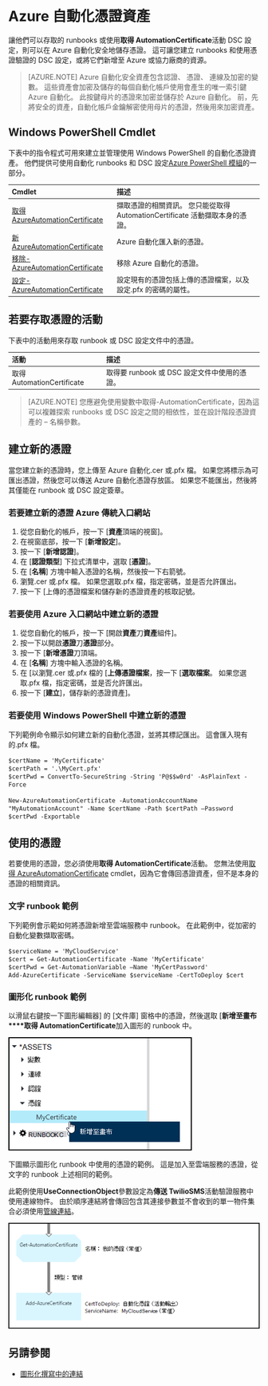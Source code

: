 <properties 
   pageTitle="憑證資產 Azure 自動化 |Microsoft Azure"
   description="讓他們可以存取的 runbooks 或 DSC 設定 Azure 和協力廠商資源進行驗證，則可以在 Azure 自動化安全地儲存憑證。  本文說明憑證，以及如何使用這些文字和圖形撰寫的詳細資料。"
   services="automation"
   documentationCenter=""
   authors="mgoedtel"
   manager="stevenka"
   editor="tysonn" />
<tags 
   ms.service="automation"
   ms.devlang="na"
   ms.topic="article"
   ms.tgt_pltfrm="na"
   ms.workload="infrastructure-services"
   ms.date="02/23/2016"
   ms.author="magoedte;bwren" />

# <a name="certificate-assets-in-azure-automation"></a>Azure 自動化憑證資產

讓他們可以存取的 runbooks 或使用**取得 AutomationCertificate**活動 DSC 設定，則可以在 Azure 自動化安全地儲存憑證。 這可讓您建立 runbooks 和使用憑證驗證的 DSC 設定，或將它們新增至 Azure 或協力廠商的資源。

>[AZURE.NOTE] Azure 自動化安全資產包含認證、 憑證、 連線及加密的變數。 這些資產會加密及儲存的每個自動化帳戶使用會產生的唯一索引鍵 Azure 自動化。 此按鍵母片的憑證來加密並儲存於 Azure 自動化。 前，先將安全的資產，自動化帳戶金鑰解密使用母片的憑證，然後用來加密資產。

## <a name="windows-powershell-cmdlets"></a>Windows PowerShell Cmdlet

下表中的指令程式可用來建立並管理使用 Windows PowerShell 的自動化憑證資產。 他們提供可使用自動化 runbooks 和 DSC 設定[Azure PowerShell 模組](../powershell-install-configure.md)的一部分。

|Cmdlet|描述|
|:---|:---|
|[取得 AzureAutomationCertificate](http://msdn.microsoft.com/library/dn913765.aspx)|擷取憑證的相關資訊。 您只能從取得 AutomationCertificate 活動擷取本身的憑證。|
|[新 AzureAutomationCertificate](http://msdn.microsoft.com/library/dn913764.aspx)|Azure 自動化匯入新的憑證。|
|[移除-AzureAutomationCertificate](http://msdn.microsoft.com/library/dn913773.aspx)|移除 Azure 自動化的憑證。|
|[設定-AzureAutomationCertificate](http://msdn.microsoft.com/library/dn913763.aspx)|設定現有的憑證包括上傳的憑證檔案，以及設定.pfx 的密碼的屬性。|

## <a name="activities-to-access-certificates"></a>若要存取憑證的活動

下表中的活動用來存取 runbook 或 DSC 設定文件中的憑證。

|活動|描述|
|:---|:---|
|取得 AutomationCertificate|取得要 runbook 或 DSC 設定文件中使用的憑證。|

>[AZURE.NOTE] 您應避免使用變數中取得-AutomationCertificate，因為這可以複雜探索 runbooks 或 DSC 設定之間的相依性，並在設計階段憑證資產的 – 名稱參數。

## <a name="creating-a-new-certificate"></a>建立新的憑證

當您建立新的憑證時，您上傳至 Azure 自動化.cer 或.pfx 檔。 如果您將標示為可匯出憑證，然後您可以傳送 Azure 自動化憑證存放區。 如果您不能匯出，然後將其僅能在 runbook 或 DSC 設定簽章。

### <a name="to-create-a-new-certificate-with-the-azure-classic-portal"></a>若要建立新的憑證 Azure 傳統入口網站

1. 從您自動化的帳戶，按一下 [**資產**頂端的視窗]。
1. 在視窗底部，按一下 [**新增設定**]。
1. 按一下 [**新增認證**]。
2. 在 [**認證類型**] 下拉式清單中，選取 [**憑證**]。
3. 在 [**名稱**] 方塊中輸入憑證的名稱，然後按一下右箭號。
4. 瀏覽.cer 或.pfx 檔。  如果您選取.pfx 檔，指定密碼，並是否允許匯出。
1. 按一下 [上傳的憑證檔案和儲存新的憑證資產的核取記號。


### <a name="to-create-a-new-certificate-with-the-azure-portal"></a>若要使用 Azure 入口網站中建立新的憑證

1. 從您自動化的帳戶，按一下 [開啟**資產**刀**資產**組件]。
1. 按一下以開啟**憑證**刀**憑證**部分。
1. 按一下 [**新增憑證**刀頂端。
2. 在 [**名稱**] 方塊中輸入憑證的名稱。
2. 在 [以瀏覽.cer 或.pfx 檔的 [**上傳憑證檔案**，按一下 [**選取檔案**。  如果您選取.pfx 檔，指定密碼，並是否允許匯出。
1. 按一下 [**建立**]，儲存新的憑證資產]。


### <a name="to-create-a-new-certificate-with-windows-powershell"></a>若要使用 Windows PowerShell 中建立新的憑證

下列範例命令顯示如何建立新的自動化憑證，並將其標記匯出。 這會匯入現有的.pfx 檔。

    $certName = 'MyCertificate'
    $certPath = '.\MyCert.pfx'
    $certPwd = ConvertTo-SecureString -String 'P@$$w0rd' -AsPlainText -Force
    
    New-AzureAutomationCertificate -AutomationAccountName "MyAutomationAccount" -Name $certName -Path $certPath –Password $certPwd -Exportable

## <a name="using-a-certificate"></a>使用的憑證

若要使用的憑證，您必須使用**取得 AutomationCertificate**活動。 您無法使用[取得 AzureAutomationCertificate](http://msdn.microsoft.com/library/dn913765.aspx) cmdlet，因為它會傳回憑證資產，但不是本身的憑證的相關資訊。

### <a name="textual-runbook-sample"></a>文字 runbook 範例

下列範例會示範如何將憑證新增至雲端服務中 runbook。 在此範例中，從加密的自動化變數擷取密碼。

    $serviceName = 'MyCloudService'
    $cert = Get-AutomationCertificate -Name 'MyCertificate'
    $certPwd = Get-AutomationVariable –Name 'MyCertPassword'
    Add-AzureCertificate -ServiceName $serviceName -CertToDeploy $cert

### <a name="graphical-runbook-sample"></a>圖形化 runbook 範例

以滑鼠右鍵按一下圖形編輯器] 的 [文件庫] 窗格中的憑證，然後選取 [**新增至畫布****取得 AutomationCertificate**加入圖形的 runbook 中。

![](media/automation-certificates/certificate-add-canvas.png)

下圖顯示圖形化 runbook 中使用的憑證的範例。  這是加入至雲端服務的憑證，從文字的 runbook 上述相同的範例。  

此範例使用**UseConnectionObject**參數設定為**傳送 TwilioSMS**活動驗證服務中使用連線物件。  由於順序連結將會傳回包含其連接參數並不會收到的單一物件集合必須使用[管線連結](automation-graphical-authoring-intro.md#links-and-workflow)。

![](media/automation-certificates/add-certificate.png)


## <a name="see-also"></a>另請參閱

- [圖形化撰寫中的連結](automation-graphical-authoring-intro.md#links-and-workflow) 
